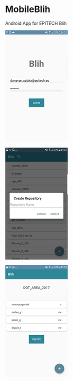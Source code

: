 # MobileBlih

Android App for EPITECH Blih

![alt text](https://github.com/Epi-Tools/MobileBlih/blob/master/ScreenShots/Screenshot_20171231-012139.png)

![alt text](https://github.com/Epi-Tools/MobileBlih/blob/master/ScreenShots/Screenshot_20171231-012153.png)

![alt text](https://github.com/Epi-Tools/MobileBlih/blob/master/ScreenShots/Screenshot_20171231-012248.png)
